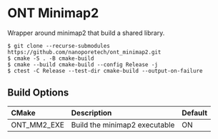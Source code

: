 # ONT Minimap2

Wrapper around minimap2 that build a shared library.

```
$ git clone --recurse-submodules https://github.com/nanoporetech/ont_minimap2.git
$ cmake -S . -B cmake-build
$ cmake --build cmake-build --config Release -j
$ ctest -C Release --test-dir cmake-build --output-on-failure
```

## Build Options

| CMake                    | Description                                     | Default |
|:-------------------------|:------------------------------------------------|---------|
| ONT_MM2_EXE              | Build the minimap2 executable                   | ON      |
